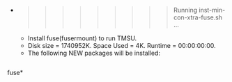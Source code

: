 * >>>>>>>>> Running inst-min-con-xtra-fuse.sh ...
  * Install fuse(fusermount) to run TMSU.
  * Disk size = 1740952K. Space Used = 4K. Runtime = 00:00:00:00.
  * The following NEW packages will be installed:
  ```bash
fuse*
  ```
